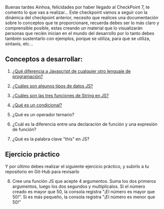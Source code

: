 Buenas tardes Ainhoa, felicidades por haber llegado al CheckPoint 7, te comento lo que vas a realizar... Este checkpoint vamos a seguir con la dinámica del checkpoint anterior, necesito que realices una documentación sobre lo conceptos que te proporcionare, recuerda debes ser lo más claro y comprensible posible, estas creando un material que lo visualizarán personas que recién inician en el mundo del desarrollo por lo tanto debes también sustentarlo con ejemplos, porque se utiliza, para que se utiliza, sintaxis, etc…



## Conceptos a desarrollar:

1. [¿Qué diferencia a Javascript de cualquier otro lenguaje de programación?](1.%20Javascript.md)

2. [¿Cuáles son algunos tipos de datos JS?](2.%20Datos_JS.md)

3. [¿Cuáles son las tres funciones de String en JS?](3.%20Funciones_String_JS.md)

4. [¿Qué es un condicional?](4.%20Condicionales_JavaScript.md)

5. ¿Qué es un operador ternario?

6. ¿Cuál es la diferencia entre una declaración de función y una expresión de función?

7. ¿Qué es la palabra clave "this" en JS?


## Ejercicio práctico

Y por último debes realizar el siguiente ejercicio práctico, y subirlo a tu repositorio en Git-Hub para revisarlo

8. Cree una función JS que acepte 4 argumentos. Suma los dos primeros argumentos, luego los dos segundos y multiplícalos. Si el número creado es mayor que 50, la consola registra "¡El número es mayor que 50!". Si es más pequeño, la consola registra "¡El número es menor que 50!"